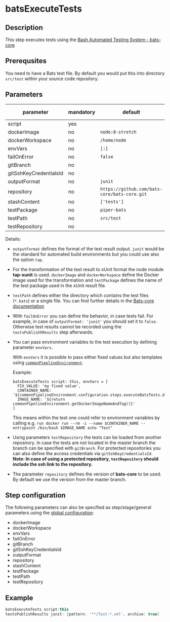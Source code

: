 # batsExecuteTests

## Description

This step executes tests using the [Bash Automated Testing System - bats-core](https://github.com/bats-core/bats-core)

## Prerequsites

You need to have a Bats test file. By default you would put this into directory `src/test` within your source code repository.

## Parameters

| parameter | mandatory | default | possible values |
|-----------|-----------|---------|-----------------|
| script | yes |  |  |
| dockerImage | no | `node:8-stretch` | |
| dockerWorkspace | no |`/home/node`| |
| envVars | no | `[:]` | |
| failOnError | no | `false` | |
| gitBranch | no | | |
| gitSshKeyCredentialsId | no | | |
| outputFormat | no | `junit` | `tap` |
| repository | no | `https://github.com/bats-core/bats-core.git` | |
| stashContent | no | `['tests']` | |
| testPackage | no | `piper-bats` | |
| testPath | no | `src/test`| |
| testRepository | no | | |


Details:

* `outputFormat` defines the format of the test result output. `junit` would be the standard for automated build environments but you could use also the option `tap`.
* For the transformation of the test result to xUnit format the node module **tap-xunit** is used. `dockerImage` and `dockerWorkspace` define the Docker image used for the transformation and `testPackage` defines the name of the test package used in the xUnit result file.
* `testPath` defines either the directory which contains the test files (`*.bats`) or a single file. You can find further details in the [Bats-core documentation](https://github.com/bats-core/bats-core#usage)
* With `failOnError` you can define the behavior, in case tests fail. For example, in case of `outputFormat: 'junit'` you should set it to `false`. Otherwise test results cannot be recorded using the `testsPublishhResults` step afterwards.
* You can pass environment variables to the test execution by defining parameter `envVars`.

    With `envVars` it is possible to pass either fixed values but also templates using [`commonPipelineEnvironment`](commonPipelineEnvironment.md).

    Example:
    ```
    batsExecuteTests script: this, envVars = [
      FIX_VALUE: 'my fixed value',
      CONTAINER_NAME: '${commonPipelineEnvironment.configuration.steps.executeBatsTests.dockerContainerName}',
      IMAGE_NAME: '${return commonPipelineEnvironment.getDockerImageNameAndTag()}'
    ]
    ```

    This means within the test one could refer to environment variables by calling e.g.
    `run docker run --rm -i --name $CONTAINER_NAME --entrypoint /bin/bash $IMAGE_NAME echo "Test"`

* Using parameters `testRepository` the tests can be loaded from another reposirory. In case the tests are not located in the master branch the branch can be specified with `gitBranch`. For protected repositories you can also define the access credentials via `gitSshKeyCredentialsId`. **Note: In case of using a protected repository, `testRepository` should include the ssh link to the repository.**
* The parameter `repository` defines the version of **bats-core** to be used. By default we use the version from the master branch.

## Step configuration

The following parameters can also be specified as step/stage/general parameters using the [global configuration](../configuration.md):

* dockerImage
* dockerWorkspace
* envVars
* failOnError
* gitBranch
* gitSshKeyCredentialsId
* outputFormat
* repository
* stashContent
* testPackage
* testPath
* testRepository


## Example

```groovy
batsExecuteTests script:this
testsPublishResults junit: [pattern: '**/Test-*.xml', archive: true]
```
